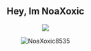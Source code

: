## <div align="center">Hey, Im NoaXoxic</div>  

<div align="center">
<img src="https://discord.c99.nl/widget/theme-3/1085658584064467026.png">
</div>

<p align="center"> <img src="https://komarev.com/ghpvc/?username=NoaXoxic8535&label=Profile%20views&color=00FFFF&style=flat" alt="NoaXoxic8535" /> </p>
